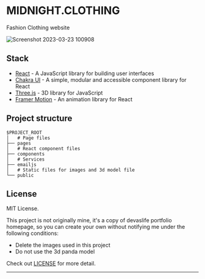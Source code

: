 # MIDNIGHT.CLOTHING
Fashion Clothing website

![Screenshot 2023-03-23 100908](https://user-images.githubusercontent.com/105828786/227214400-c0653357-e21a-43b8-80a7-a18f376a0ad4.png)


## Stack

- [React](https://reactjs.org/) - A JavaScript library for building user interfaces
- [Chakra UI](https://chakra-ui.com/) - A simple, modular and accessible component library for React
- [Three.js](https://threejs.org/) - 3D library for JavaScript
- [Framer Motion](https://www.framer.com/motion/) - An animation library for React

## Project structure

```
$PROJECT_ROOT
│   # Page files
├── pages
│   # React component files
├── components
│   # Services
├── emailjs
│   # Static files for images and 3d model file
└── public
```

## License

MIT License.

This project is not originally mine, it's a copy of devaslife portfolio homepage, so you can create your own without notifying me under the following conditions:

- Delete the images used in this project
- Do not use the 3d panda model

Check out [LICENSE](./LICENSE) for more detail.

---
